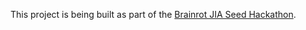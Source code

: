 This project is being built as part of the [Brainrot JIA Seed Hackathon](https://brainrot-jia-seed-hackathon.devpost.com/).
